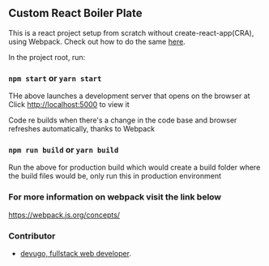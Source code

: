 ## Custom React Boiler Plate

This is a react project setup from scratch without create-react-app(CRA), using Webpack. Check out how to do the same [here](https://blog.devugo.com/how-to-set-up-a-react-app-without-using-create-react-app-cra-ckfffzq3400ezzgs1hp67h0oy).

In the project root, run:

### `npm start` or `yarn start`
THe above launches a development server that opens on the browser at<br />
Click [http://localhost:5000](http://localhost:5000) to view it

Code re builds when there's a change in the code base and browser refreshes automatically, thanks to Webpack

### `npm run build` or `yarn build`
Run the above for production build which would create a build folder where the build files would be, only run this in production environment

### For more information on webpack visit the link below
https://webpack.js.org/concepts/


### Contributor
- [devugo, fullstack web developer](https://devugo.com).